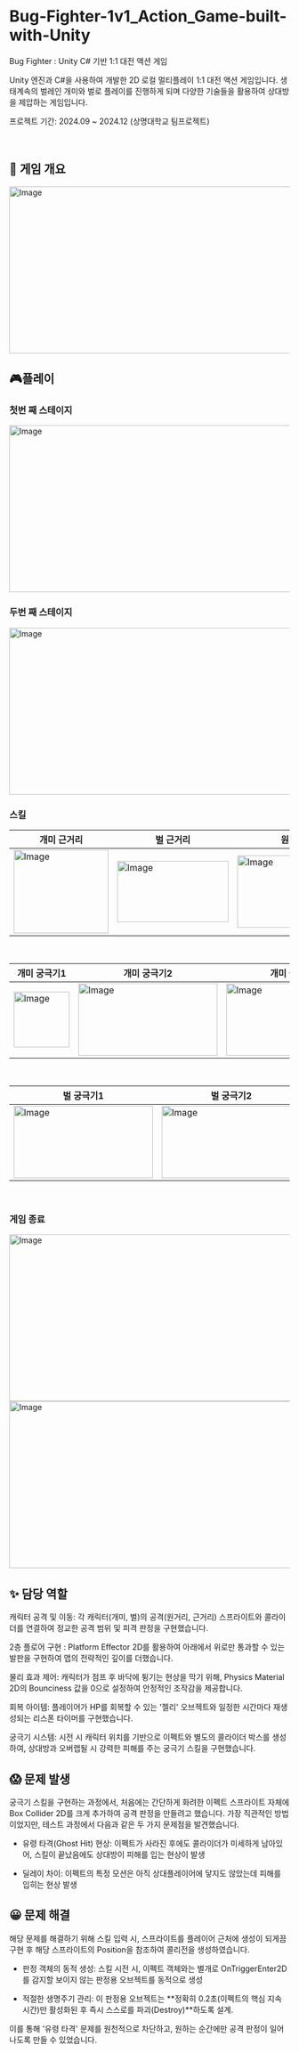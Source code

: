 # Bug-Fighter-1v1_Action_Game-built-with-Unity
Bug Fighter : Unity C# 기반 1:1 대전 액션 게임

Unity 엔진과 C#을 사용하여 개발한 2D 로컬 멀티플레이 1:1 대전 액션 게임입니다.
생태계속의 벌레인 개미와 벌로 플레이를 진행하게 되며 다양한 기술들을 활용하여 상대방을 제압하는 게임입니다. 

프로젝트 기간: 2024.09 ~ 2024.12 (상명대학교 팀프로젝트)

<br>

## 🐜 게임 개요
<img width="600" height="300" alt="Image" src="https://github.com/user-attachments/assets/85193567-3862-4ec2-a510-f4bf7f78e0b4" />
<br>

## 🎮플레이
### 첫번 째 스테이지
<img width="600" height="300" alt="Image" src="https://github.com/user-attachments/assets/109bc75b-58da-41ce-963e-dcdb26db7a90" />
<br>

### 두번 째 스테이지
<img width="600" height="300" alt="Image" src="https://github.com/user-attachments/assets/01d99af8-edc2-407a-a4c5-fe1875f70919" />
<br>

### 스킬
| 개미 근거리 | 벌 근거리 | 원거리 | 쉴드 |
|---|---|---|---|
| <img width="170" height="150" alt="Image" src="https://github.com/user-attachments/assets/e384569a-7c31-4e39-9d5f-057162d5bd95" /> | <img width="200" height="110" alt="Image" src="https://github.com/user-attachments/assets/47e72685-1767-46a0-bcbd-37623743c1fe" /> | <img width="200" height="130" alt="Image" src="https://github.com/user-attachments/assets/32d4d030-f841-4d65-9058-dc8ee134b964" /> | <img width="300" height="150" alt="Image" src="https://github.com/user-attachments/assets/d1f2477c-1a8a-4302-af08-5bf9b87a106d" /> |
<br>

| 개미 궁극기1 | 개미 궁극기2 | 개미 궁극기 3 |
|---|---|---|
| <img width="100" height="100" alt="Image" src="https://github.com/user-attachments/assets/9b361166-749d-4581-ad5f-a2e97ade550b" /> | <img width="250" height="130" alt="Image" src="https://github.com/user-attachments/assets/0eb275eb-6046-4931-927a-85de5b533a07" /> | <img width="250" height="130" alt="Image" src="https://github.com/user-attachments/assets/d561e7aa-d9f5-4b95-8a12-b8ecfe786391" /> |
<br>

| 벌 궁극기1 | 벌 궁극기2 |
|---|---|
| <img width="250" height="130" alt="Image" src="https://github.com/user-attachments/assets/9d9becb8-b7c7-434d-8006-2d77b2c770c4" /> | <img width="250" height="130" alt="Image" src="https://github.com/user-attachments/assets/db9395f2-3f9b-418c-9075-7759a68146ea" /> |
<br>

### 게임 종료
<img width="600" height="300" alt="Image" src="https://github.com/user-attachments/assets/046cf19a-78c2-4920-b0fa-7e03019af9cc" />
<img width="600" height="300" alt="Image" src="https://github.com/user-attachments/assets/8fc9931f-2829-4a23-b253-91ef3d6422f4" />
<br>

## ✨ 담당 역할
캐릭터 공격 및 이동: 각 캐릭터(개미, 벌)의 공격(원거리, 근거리) 스프라이트와 콜라이더를 연결하여 정교한 공격 범위 및 피격 판정을 구현했습니다.

2층 플로어 구현 : Platform Effector 2D를 활용하여 아래에서 위로만 통과할 수 있는 발판을 구현하여 맵의 전략적인 깊이를 더했습니다.

물리 효과 제어: 캐릭터가 점프 후 바닥에 튕기는 현상을 막기 위해, Physics Material 2D의 Bounciness 값을 0으로 설정하여 안정적인 조작감을 제공합니다.

회복 아이템: 플레이어가 HP를 회복할 수 있는 '젤리' 오브젝트와 일정한 시간마다 재생성되는 리스폰 타이머를 구현했습니다.

궁극기 시스템: 시전 시 캐릭터 위치를 기반으로 이펙트와 별도의 콜라이더 박스를 생성하여, 상대방과 오버랩될 시 강력한 피해를 주는 궁극기 스킬을 구현했습니다.


## 😱 문제 발생

궁극기 스킬을 구현하는 과정에서, 처음에는 간단하게 화려한 이펙트 스프라이트 자체에 Box Collider 2D를 크게 추가하여 공격 판정을 만들려고 했습니다. 가장 직관적인 방법이었지만, 테스트 과정에서 다음과 같은 두 가지 문제점을 발견했습니다.

- 유령 타격(Ghost Hit) 현상: 이펙트가 사라진 후에도 콜라이더가 미세하게 남아있어, 스킬이 끝났음에도 상대방이 피해를 입는 현상이 발생

- 딜레이 차이: 이펙트의 특정 모션은 아직 상대플레이어에 닿지도 않았는데 피해를 입히는 현상 발생
  
## 😀 문제 해결
해당 문제를 해결하기 위해 스킬 입력 시, 스프라이트를 플레이어 근처에 생성이 되게끔 구현 후 해당 스프라이트의 Position을 참조하여 콜리전을 생성하였습니다. 

- 판정 객체의 동적 생성: 스킬 시전 시, 이펙트 객체와는 별개로 OnTriggerEnter2D를 감지할 보이지 않는 판정용 오브젝트를 동적으로 생성

- 적절한 생명주기 관리: 이 판정용 오브젝트는 **정확히 0.2초(이펙트의 핵심 지속 시간)만 활성화된 후 즉시 스스로를 파괴(Destroy)**하도록 설계.
  
이를 통해 '유령 타격' 문제를 원천적으로 차단하고, 원하는 순간에만 공격 판정이 일어나도록 만들 수 있었습니다.
